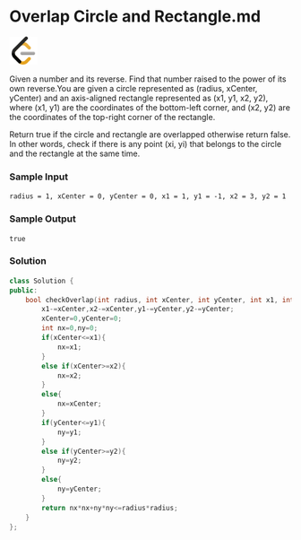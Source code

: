 # Overlap Circle and Rectangle.md
<a href="https://leetcode.com/problems/circle-and-rectangle-overlapping/description/">
  <img src="../lib/leetcode-3628885-3030025.webp" width="50"/>
</a>

Given a number and its reverse. Find that number raised to the power of its own reverse.You are given a circle represented as (radius, xCenter, yCenter) and an axis-aligned rectangle represented as (x1, y1, x2, y2), where (x1, y1) are the coordinates of the bottom-left corner, and (x2, y2) are the coordinates of the top-right corner of the rectangle.

Return true if the circle and rectangle are overlapped otherwise return false. In other words, check if there is any point (xi, yi) that belongs to the circle and the rectangle at the same time.


### Sample Input
```
radius = 1, xCenter = 0, yCenter = 0, x1 = 1, y1 = -1, x2 = 3, y2 = 1
```
### Sample Output
```
true
```

### Solution
```cpp
class Solution {
public:
    bool checkOverlap(int radius, int xCenter, int yCenter, int x1, int y1, int x2, int y2) {
        x1-=xCenter,x2-=xCenter,y1-=yCenter,y2-=yCenter;
        xCenter=0,yCenter=0;
        int nx=0,ny=0;
        if(xCenter<=x1){
            nx=x1;
        }
        else if(xCenter>=x2){
            nx=x2;
        }
        else{
            nx=xCenter;
        }
        if(yCenter<=y1){
            ny=y1;
        }
        else if(yCenter>=y2){
            ny=y2;
        }
        else{
            ny=yCenter;
        }
        return nx*nx+ny*ny<=radius*radius;
    }
};
```


